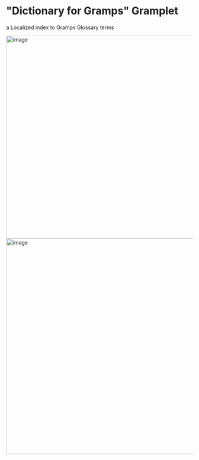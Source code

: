 # "Dictionary for Gramps" Gramplet
a Localized index to Gramps Glossary terms

<img width="754" height="547" alt="image" src="https://github.com/user-attachments/assets/6b5f7b2a-d738-4a4c-92eb-36d37cfd2282" />

<img width="1026" height="581" alt="image" src="https://github.com/user-attachments/assets/9e7a86b3-9e97-4a9f-841b-62d693f74e23" />
